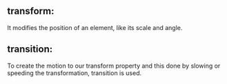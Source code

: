 ## transform:

It modifies the position of an element, like its scale and angle.

## transition:

To create the motion to our transform property and this done by slowing or speeding the transformation, transition is used.
